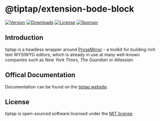 # @tiptap/extension-bode-block
[![Version](https://img.shields.io/npm/v/@tiptap/extension-bode-block.svg?label=version)](https://www.npmjs.com/package/@tiptap/extension-bode-block)
[![Downloads](https://img.shields.io/npm/dm/@tiptap/extension-bode-block.svg)](https://npmcharts.com/compare/tiptap?minimal=true)
[![License](https://img.shields.io/npm/l/@tiptap/extension-bode-block.svg)](https://www.npmjs.com/package/@tiptap/extension-bode-block)
[![Sponsor](https://img.shields.io/static/v1?label=Sponsor&message=%E2%9D%A4&logo=GitHub)](https://github.com/sponsors/ueberdosis)

## Introduction
tiptap is a headless wrapper around [ProseMirror](https://ProseMirror.net) – a toolkit for building rich text WYSIWYG editors, which is already in use at many well-known companies such as *New York Times*, *The Guardian* or *Atlassian*.

## Offical Documentation
Documentation can be found on the [tiptap website](https://tiptap.dev).

## License
tiptap is open-sourced software licensed under the [MIT license](https://github.com/ueberdosis/tiptap-next/blob/main/LICENSE.md).
